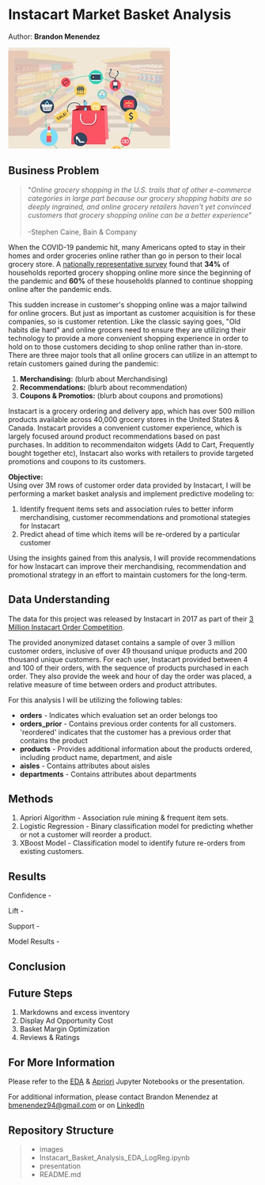 # Instacart Market Basket Analysis
Author: **Brandon Menendez**

![Instacart, Market Basket Analysis](./images/market_basket.jpg)

## Business Problem 
>"*Online grocery shopping in the U.S. trails that of other e-commerce categories in large part because our grocery shopping habits are so deeply ingrained, and online grocery retailers haven't yet convinced customers that grocery shopping online can be a better experience*" <br> <br>
> -Stephen Caine, Bain & Company


When the COVID-19 pandemic hit, many Americans opted to stay in their homes and order groceries online rather than go in person to their local grocery store. A [nationally representative survey](https://academic.oup.com/cdn/article/5/Supplement_2/231/6293076?login=false) found that **34%** of households reported grocery shopping online more since the beginning of the pandemic and **60%** of these households planned to continue shopping online after the pandemic ends. 

This sudden increase in customer's shopping online was a major tailwind for online grocers. But just as important as customer acquisition is for these companies, so is customer retention. Like the classic saying goes, "Old habits die hard" and online grocers need to ensure they are utilizing their technology to provide a more convenient shopping experience in order to hold on to those customers deciding to shop online rather than in-store. There are three major tools that all online grocers can utilize in an attempt to retain customers gained during the pandemic:

1. **Merchandising:** (blurb about Merchandising)
2. **Recommendations:** (blurb about recommendation)
3. **Coupons & Promotios:** (blurb about coupons and promotions)

Instacart is a grocery ordering and delivery app, which has over 500 million products available across 40,000 grocery stores in the United States & Canada. Instacart provides a convenient customer experience, which is largely focused around product recommendations based on past purchases. In addition to recommendaiton widgets  (Add to Cart, Frequently bought together etc), Instacart also works with retailers to provide targeted promotions and coupons to its customers. 

**Objective:** <br>
Using over 3M rows of customer order data provided by Instacart, I will be performing a market basket analysis and implement predictive modeling  to:

1. Identify frequent items sets and association rules to better inform merchandising, customer recommendations and promotional stategies for Instacart <br>
2. Predict ahead of time which items will be re-ordered by a particular customer

Using the insights gained from this analysis, I will provide recommendations for how Instacart can improve their merchandising, recommendation and promotional strategy in an effort to maintain customers for the long-term.

## Data Understanding 
The data for this project was released by Instacart in 2017 as part of their [3 Million Instacart Order Competition](https://tech.instacart.com/3-million-instacart-orders-open-sourced-d40d29ead6f2).

The provided anonymized dataset contains a sample of over 3 million customer orders, inclusive of over 49 thousand unique products and 200 thousand unique customers. For each user, Instacart provided between 4 and 100 of their orders, with the sequence of products purchased in each order. They also provide the week and hour of day the order was placed, a relative measure of time between orders and product attributes.

For this analysis I will be utilizing the following tables:
   - **orders** - Indicates which evaluation set an order belongs too  
   - **orders_prior** - Contains previous order contents for all customers. 'reordered' indicates that the customer has a previous order that contains the product
   - **products** - Provides additional information about the products ordered, including product name, department, and aisle
   - **aisles** - Contains attributes about aisles
   - **departments** - Contains attributes about departments 

## Methods 
1. Apriori Algorithm - Association rule mining & frequent item sets.
2. Logistic Regression - Binary classification model for predicting whether or not a customer will reorder a product.
3. XBoost Model - Classification model to identify future re-orders from existing customers. 

## Results 
Confidence - 


Lift - 


Support - 


Model Results - 

## Conclusion 




## Future Steps 
1. Markdowns and excess inventory 
2. Display Ad Opportunity Cost 
3. Basket Margin Optimization 
4. Reviews & Ratings 


## For More Information
Please refer to the [EDA](https://github.com/brandmend/Instacart_Basket_Prediction_Analysis/blob/main/Instacart_Basket_Analysis_EDA_LogReg.ipynb) & [Apriori](https://github.com/brandmend/Instacart_Basket_Prediction_Analysis/blob/main/Instacart_Basket_Analysis_Apriori.ipynb) Jupyter Notebooks or the presentation.

For additional information, please contact Brandon Menendez at [bmenendez94@gmail.com](bmenendez94@gmail.com) or on [LinkedIn](http://linkedin.com/in/brandon-menendez/) 


## Repository Structure 
> - images
> - Instacart_Basket_Analysis_EDA_LogReg.ipynb
> - presentation
> - README.md
